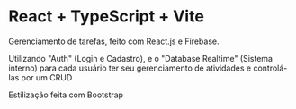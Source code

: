 # React + TypeScript + Vite

Gerenciamento de tarefas, feito com React.js e Firebase.

Utilizando "Auth" (Login e Cadastro), e o "Database Realtime" (Sistema interno) para cada usuário ter seu gerenciamento de atividades e controlá-las por um CRUD

Estilização feita com Bootstrap
